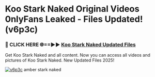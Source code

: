 # Koo Stark Naked Original Videos 0nlyFans Leaked - Files Updated! (v6p3c)

<h3>🔴 CLICK HERE 🌐==►► <a href="https://tinyurl.com/up5wt9bj" rel="nofollow">Koo Stark Naked Updated Files</a></h3>

Get Koo Stark Naked and all content. Now you can access all videos and pictures of Koo Stark Naked. New Updated Files 2025!

[![v6p3c](https://i.imgur.com/ABiUzMV.gif)](https://tinyurl.com/up5wt9bj)
amber stark naked